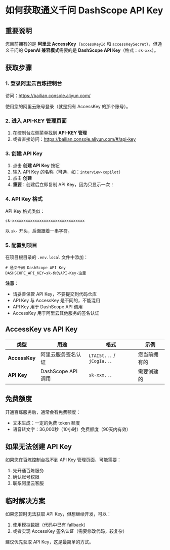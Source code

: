 # 如何获取通义千问 DashScope API Key

## 重要说明

您目前拥有的是 **阿里云 AccessKey**（`accessKeyId` 和 `accessKeySecret`），但通义千问的 **OpenAI 兼容模式**需要的是 **DashScope API Key**（格式：`sk-xxx`）。

## 获取步骤

### 1. 登录阿里云百炼控制台

访问：https://bailian.console.aliyun.com/

使用您的阿里云账号登录（就是拥有 AccessKey 的那个账号）。

### 2. 进入 API-KEY 管理页面

1. 在控制台左侧菜单找到 **API-KEY 管理**
2. 或者直接访问：https://bailian.console.aliyun.com/#/api-key

### 3. 创建 API Key

1. 点击 **创建 API Key** 按钮
2. 输入 API Key 的名称（可选，如：`interview-copilot`）
3. 点击 **创建**
4. **重要**：创建后立即复制 API Key，因为只显示一次！

### 4. API Key 格式

API Key 格式类似：
```
sk-xxxxxxxxxxxxxxxxxxxxxxxxxxxxxxxx
```

以 `sk-` 开头，后面跟着一串字符。

### 5. 配置到项目

在项目根目录的 `.env.local` 文件中添加：

```env
# 通义千问 DashScope API Key
DASHSCOPE_API_KEY=sk-你的API-Key-这里
```

**注意**：
- 请妥善保管 API Key，不要提交到代码仓库
- API Key 与 AccessKey 是不同的，不能混用
- API Key 用于 DashScope API 调用
- AccessKey 用于阿里云其他服务的签名认证

## AccessKey vs API Key

| 类型 | 用途 | 格式 | 示例 |
|------|------|------|------|
| **AccessKey** | 阿里云服务签名认证 | `LTAI5t...` / `jCogIa...` | 您当前拥有的 |
| **API Key** | DashScope API 调用 | `sk-xxx...` | 需要创建的 |

## 免费额度

开通百炼服务后，通常会有免费额度：
- 文本生成：一定的免费 token 额度
- 语音转文字：36,000秒（10小时）免费额度（90天内有效）

## 如果无法创建 API Key

如果您在百炼控制台找不到 API Key 管理页面，可能需要：
1. 先开通百炼服务
2. 确认账号权限
3. 联系阿里云客服

## 临时解决方案

如果您暂时无法获取 API Key，但想继续开发，可以：
1. 使用模拟数据（代码中已有 fallback）
2. 或者实现 AccessKey 签名认证（需要修改代码，较复杂）

建议优先获取 API Key，这是最简单的方式。

